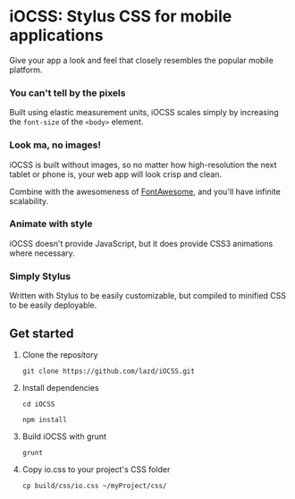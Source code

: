 # iOCSS: Stylus CSS for mobile applications

Give your app a look and feel that closely resembles the popular mobile platform.

### You can't tell by the pixels
Built using elastic measurement units, iOCSS scales simply by increasing the `font-size` of the `<body>` element. 

### Look ma, no images!
iOCSS is built without images, so no matter how high-resolution the next tablet or phone is, your web app will look crisp and clean.

Combine with the awesomeness of <a href="http://fortawesome.github.com/Font-Awesome/">FontAwesome</a>, and you'll have infinite scalability.

### Animate with style
iOCSS doesn't provide JavaScript, but it does provide CSS3 animations where necessary.

### Simply Stylus
Written with Stylus to be easily customizable, but compiled to minified CSS to be easily deployable.

## Get started

1. Clone the repository

    `git clone https://github.com/lazd/iOCSS.git`

2. Install dependencies

    `cd iOCSS`
    
    `npm install`

3. Build iOCSS with grunt

    `grunt`

4. Copy io.css to your project's CSS folder

    `cp build/css/io.css ~/myProject/css/`

